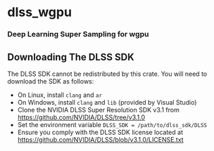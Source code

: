 # dlss_wgpu
### Deep Learning Super Sampling for wgpu

## Downloading The DLSS SDK
The DLSS SDK cannot be redistributed by this crate. You will need to download the SDK as follows:
* On Linux, install `clang` and `ar`
* On Windows, install `clang` and `lib` (provided by Visual Studio)
* Clone the NVIDIA DLSS Super Resolution SDK v3.1 from https://github.com/NVIDIA/DLSS/tree/v3.1.0
* Set the environment variable `DLSS_SDK = /path/to/dlss_sdk/DLSS`
* Ensure you comply with the DLSS SDK license located at https://github.com/NVIDIA/DLSS/blob/v3.1.0/LICENSE.txt
